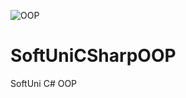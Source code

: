 ![OOP](https://user-images.githubusercontent.com/87384771/148648601-d0d47f2c-231e-49c3-99bc-1b84f67aa1a8.jpg)
# SoftUniCSharpOOP
SoftUni C# OOP
